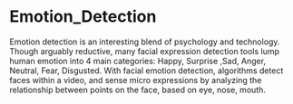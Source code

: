 # Emotion_Detection
Emotion detection is an interesting blend of psychology and technology. Though arguably reductive, many facial expression detection tools lump human emotion into 4 main categories: Happy, Surprise ,Sad, Anger, Neutral, Fear, Disgusted. With facial emotion detection, algorithms detect faces within a  video, and sense micro expressions by analyzing the relationship between points on the face, based on eye, nose, mouth.
